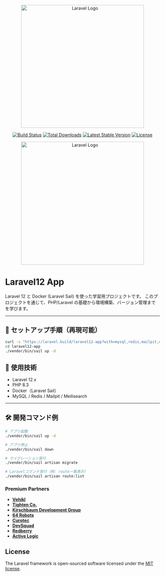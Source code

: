 <p align="center"><a href="https://laravel.com" target="_blank"><img src="https://raw.githubusercontent.com/laravel/art/master/logo-lockup/5%20SVG/2%20CMYK/1%20Full%20Color/laravel-logolockup-cmyk-red.svg" width="400" alt="Laravel Logo"></a></p>

<p align="center">
<a href="https://github.com/laravel/framework/actions"><img src="https://github.com/laravel/framework/workflows/tests/badge.svg" alt="Build Status"></a>
<a href="https://packagist.org/packages/laravel/framework"><img src="https://img.shields.io/packagist/dt/laravel/framework" alt="Total Downloads"></a>
<a href="https://packagist.org/packages/laravel/framework"><img src="https://img.shields.io/packagist/v/laravel/framework" alt="Latest Stable Version"></a>
<a href="https://packagist.org/packages/laravel/framework"><img src="https://img.shields.io/packagist/l/laravel/framework" alt="License"></a>
</p>

<p align="center"><a href="https://laravel.com" target="_blank"><img src="https://raw.githubusercontent.com/laravel/art/master/logo-lockup/5%20SVG/2%20CMYK/1%20Full%20Color/laravel-logolockup-cmyk-red.svg" width="400" alt="Laravel Logo"></a></p>

# Laravel12 App

Laravel 12 と Docker (Laravel Sail) を使った学習用プロジェクトです。
このプロジェクトを通じて、PHP/Laravel の基礎から環境構築、バージョン管理までを学びます。

---

## 🚀 セットアップ手順（再現可能）

```bash
curl -s "https://laravel.build/laravel12-app?with=mysql,redis,mailpit,meilisearch" | bash
cd laravel12-app
./vendor/bin/sail up -d
```

## 🔧 使用技術

- Laravel 12.x
- PHP 8.3
- Docker（Laravel Sail）
- MySQL / Redis / Mailpit / Meilisearch

---

## 🛠 開発コマンド例

```bash
# アプリ起動
./vendor/bin/sail up -d

# アプリ停止
./vendor/bin/sail down

# マイグレーション実行
./vendor/bin/sail artisan migrate

# Laravelコマンド実行（例: route一覧表示）
./vendor/bin/sail artisan route:list
```


### Premium Partners

- **[Vehikl](https://vehikl.com)**
- **[Tighten Co.](https://tighten.co)**
- **[Kirschbaum Development Group](https://kirschbaumdevelopment.com)**
- **[64 Robots](https://64robots.com)**
- **[Curotec](https://www.curotec.com/services/technologies/laravel)**
- **[DevSquad](https://devsquad.com/hire-laravel-developers)**
- **[Redberry](https://redberry.international/laravel-development)**
- **[Active Logic](https://activelogic.com)**


## License

The Laravel framework is open-sourced software licensed under the [MIT license](https://opensource.org/licenses/MIT).
